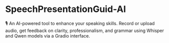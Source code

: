 # SpeechPresentationGuid-AI
🎙️ An AI-powered tool to enhance your speaking skills. Record or upload audio, get feedback on clarity, professionalism, and grammar using Whisper and Qwen models via a Gradio interface.
